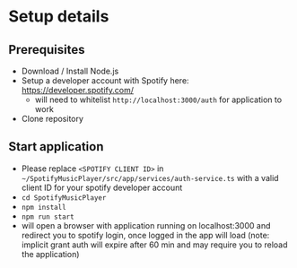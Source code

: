 # Setup details

## Prerequisites
* Download / Install Node.js
* Setup a developer account with Spotify here: https://developer.spotify.com/
  * will need to whitelist `http://localhost:3000/auth` for application to work
* Clone repository

## Start application
* Please replace `<SPOTIFY CLIENT ID>` in `~/SpotifyMusicPlayer/src/app/services/auth-service.ts` with a valid client ID for your spotify developer account
* `cd SpotifyMusicPlayer`
* `npm install`
* `npm run start`
* will open a browser with application running on localhost:3000 and redirect you to spotify login, once logged in the app will load (note: implicit grant auth will expire after 60 min and may require you to reload the application)

